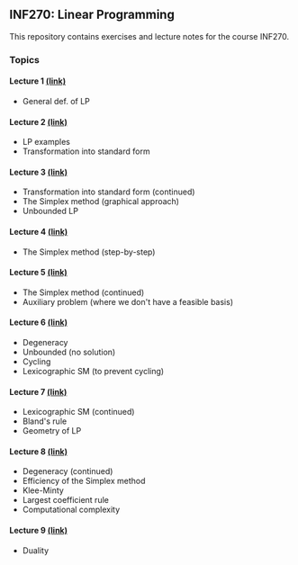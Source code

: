 ## INF270: Linear Programming

This repository contains exercises and lecture notes for the course INF270.

### Topics

#### Lecture 1 [(link)](https://github.com/oyvinddd/inf270/blob/main/lectures/Lecture%201.pdf)
* General def. of LP

#### Lecture 2 [(link)](https://github.com/oyvinddd/inf270/blob/main/lectures/Lecture%202.pdf)
* LP examples
* Transformation into standard form

#### Lecture 3 [(link)](https://github.com/oyvinddd/inf270/blob/main/lectures/Lecture%203.pdf)
* Transformation into standard form (continued)
* The Simplex method (graphical approach)
* Unbounded LP

#### Lecture 4 [(link)](https://github.com/oyvinddd/inf270/blob/main/lectures/Lecture%204.pdf)
* The Simplex method (step-by-step)

#### Lecture 5 [(link)](https://github.com/oyvinddd/inf270/blob/main/lectures/Lecture%205.pdf)
* The Simplex method (continued)
* Auxiliary problem (where we don't have a feasible basis)

#### Lecture 6 [(link)](https://github.com/oyvinddd/inf270/blob/main/lectures/Lecture%206.pdf)
* Degeneracy
* Unbounded (no solution)
* Cycling
* Lexicographic SM (to prevent cycling)

#### Lecture 7 [(link)](https://github.com/oyvinddd/inf270/blob/main/lectures/Lecture%207.pdf)
* Lexicographic SM (continued)
* Bland's rule
* Geometry of LP

#### Lecture 8 [(link)](https://github.com/oyvinddd/inf270/blob/main/lectures/Lecture%208.pdf)
* Degeneracy (continued)
* Efficiency of the Simplex method
* Klee-Minty
* Largest coefficient rule
* Computational complexity

#### Lecture 9 [(link)](https://github.com/oyvinddd/inf270/blob/main/lectures/Lecture%209.pdf)
* Duality
